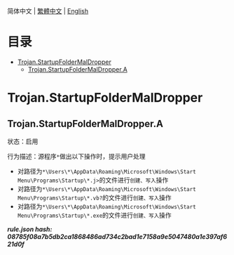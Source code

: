 


  
简体中文 | [繁體中文](README_zh_tw.md) | [English](README_en_us.md)  
  

目录
==

* [Trojan.StartupFolderMalDropper](#trojanstartupfoldermaldropper)
	* [Trojan.StartupFolderMalDropper.A](#trojanstartupfoldermaldroppera)

# Trojan.StartupFolderMalDropper

## Trojan.StartupFolderMalDropper.A
  
状态：启用

行为描述：源程序`*`做出以下操作时，提示用户处理
- 对路径为`*\Users\*\AppData\Roaming\Microsoft\Windows\Start Menu\Programs\Startup\*.j>`的文件进行`创建、写入`操作
- 对路径为`*\Users\*\AppData\Roaming\Microsoft\Windows\Start Menu\Programs\Startup\*.vb?`的文件进行`创建、写入`操作
- 对路径为`*\Users\*\AppData\Roaming\Microsoft\Windows\Start Menu\Programs\Startup\*.exe`的文件进行`创建、写入`操作
  
***rule.json hash: 08785f08a7b5db2ca1868486ad734c2bad1e7158a9e5047480a1e397af621d0f***